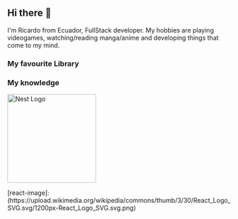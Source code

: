 ## Hi there 👋
I'm Ricardo from Ecuador, FullStack developer. My hobbies are playing videogames, watching/reading manga/anime and developing things that come to my mind.
### My favourite Library

### My knowledge
<p align="flex-start">
  <a href="http://nestjs.com/" target="blank"><img src="https://nestjs.com/img/logo-small.svg" width="200" alt="Nest Logo" /></a>
</p>
[react-image]:(https://upload.wikimedia.org/wikipedia/commons/thumb/3/30/React_Logo_SVG.svg/1200px-React_Logo_SVG.svg.png)
<!--
**Bricardo2/Bricardo2** is a ✨ _special_ ✨ repository because its `README.md` (this file) appears on your GitHub profile.

Here are some ideas to get you started:

- 🔭 I’m currently working on ...
- 🌱 I’m currently learning ...
- 👯 I’m looking to collaborate on ...
- 🤔 I’m looking for help with ...
- 💬 Ask me about ...
- 📫 How to reach me: ...
- 😄 Pronouns: ...
- ⚡ Fun fact: ...
-->
